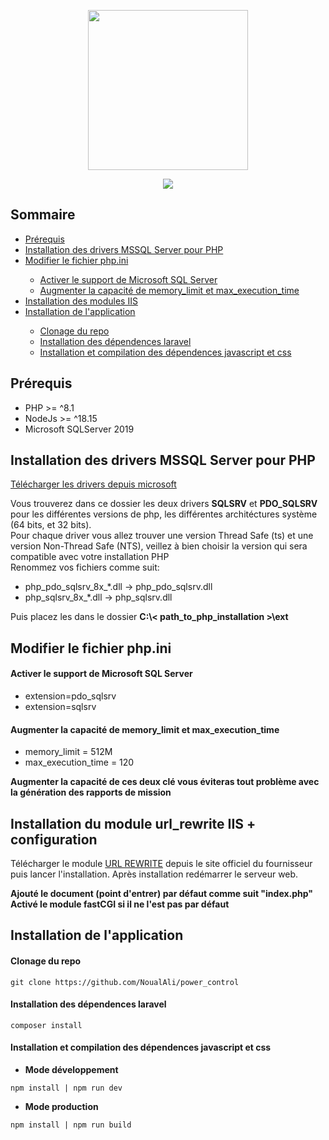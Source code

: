 <p align="center"><img src="https://github.com/NoualAli/power_control/blob/master/public/app/images/brand.png" width="256"></p>
<p align="center">
    <img src="https://img.shields.io/badge/version-1.0-%125741"/>
</p>

## Sommaire
<ul>
    <li><a href="./README.md#prérequis">Prérequis</a></li>
    <li><a href="./README.md#installation-des-drivers-mssql-server-pour-php">Installation des drivers MSSQL Server pour PHP</a></li>
    <li><a href="./README.md#modifier-le-fichier-phpini">Modifier le fichier php.ini</a></li>
    <ul>
        <li><a href="./README.md#activer-le-support-de-microsoft-sql-server">Activer le support de Microsoft SQL Server</a></li>
        <li><a href="./README.md#augmenter-la-capacité-de-memory_limit-et-max_execution_time">Augmenter la capacité de memory_limit et max_execution_time</a></li>
    </ul>
    <li><a href="./README.md#installation-de-lapplication">Installation des modules IIS</a></li>
    <li><a href="./README.md#installation-de-lapplication">Installation de l'application</a></li>
    <ul>
        <li><a href="./README.md#clonage-du-repo">Clonage du repo</a></li>
        <li><a href="./README.md#installation-des-dépendences-laravel">Installation des dépendences laravel</a></li>
        <li><a href="./README.md#installation-et-compilation-des-dépendences-javascript-et-css">Installation et compilation des dépendences javascript et css</a></li>
    </ul>
</ul>

## Prérequis
- PHP >= ^8.1
- NodeJs >= ^18.15
- Microsoft SQLServer 2019

## Installation des drivers MSSQL Server pour PHP
<a href="https://go.microsoft.com/fwlink/?linkid=2226724" target="_blank">Télécharger les drivers depuis microsoft</a>
<p>
    Vous trouverez dans ce dossier les deux drivers <b>SQLSRV</b> et <b>PDO_SQLSRV</b> pour les différentes versions de php, les différentes architéctures système (64 bits, et 32 bits). <br/>
    Pour chaque driver vous allez trouver une version Thread Safe (ts) et une version Non-Thread Safe (NTS), veillez à bien choisir la version qui sera compatible avec votre installation PHP <br/>
    Renommez vos fichiers comme suit:
</p>
<ul>
    <li>php_pdo_sqlsrv_8x_*.dll -> php_pdo_sqlsrv.dll</li>
    <li>php_sqlsrv_8x_*.dll -> php_sqlsrv.dll</li>
</ul>

<p>
    Puis placez les dans le dossier <b>C:\< path_to_php_installation >\ext</b>
</p>

    
## Modifier le fichier php.ini
    
#### Activer le support de Microsoft SQL Server
    
<ul>
    <li>extension=pdo_sqlsrv</li>
    <li>extension=sqlsrv</li>
</ul>

#### Augmenter la capacité de memory_limit et max_execution_time

<ul>
    <li>memory_limit = 512M</li>
    <li>max_execution_time = 120</li>
</ul>

**Augmenter la capacité de ces deux clé vous éviteras tout problème avec la génération des rapports de mission**

## Installation du module url_rewrite IIS + configuration
Télécharger le module <a href="https://www.iis.net/downloads/microsoft/url-rewrite">URL REWRITE</a> depuis le site officiel du fournisseur puis lancer l'installation.
Après installation redémarrer le serveur web.

**Ajouté le document (point d'entrer) par défaut comme suit "index.php"**
**Activé le module fastCGI si il ne l'est pas par défaut**


    
## Installation de l'application

#### Clonage du repo
```batch
git clone https://github.com/NoualAli/power_control
```

#### Installation des dépendences laravel
```batch
composer install
```

#### Installation et compilation des dépendences javascript et css
- **Mode développement**
```batch
npm install | npm run dev
```
- **Mode production**
```batch
npm install | npm run build
```
